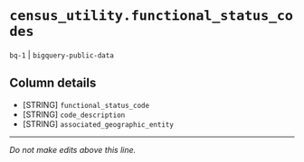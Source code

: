 # `census_utility.functional_status_codes`
`bq-1` | `bigquery-public-data`

## Column details
* [STRING]    `functional_status_code`
* [STRING]    `code_description`
* [STRING]    `associated_geographic_entity`

-------------------------------------------------------------------------------
*Do not make edits above this line.*
